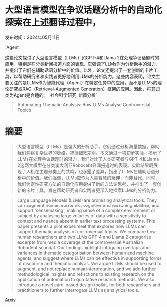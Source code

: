 # 大型语言模型在争议话题分析中的自动化探索在上述翻译过程中，

发布时间：2024年05月11日

`Agent

这篇论文探讨了大型语言模型（LLMs）如GPT-4和Llama 2在处理争议话题时的应用，特别是在分类新闻报道方面的表现。它强调了LLMs作为分析助手的潜力，并提出了它们在辅助话语分析中的价值。此外，论文还提出了一套创新的卡片工具，以帮助研究者和实践者更好地利用LLMs的分析能力。这些内容表明，论文主要关注的是LLMs作为智能代理（Agent）在特定任务中的应用，而不是LLMs的理论研究或RAG（Retrieval-Augmented Generation）框架的应用。因此，将其归类为Agent是合适的。` `社会科学研究` `新闻分析`

> Automating Thematic Analysis: How LLMs Analyse Controversial Topics

# 摘要

> 大型语言模型（LLMs）是强大的分析助手，它们通过分析海量数据，帮助我们洞察复杂世界的脉络，捕捉细微差别。本文通过一项初步实验，揭示了LLMs在处理争议话题时的潜力。我们对比了人类研究者与GPT-4和Llama 2这两大模型在分类澳大利亚Robodebt丑闻报道时的表现。实验结果既展现了人机在主题分类上的共鸣，也暴露了差异，指出了LLMs在辅助话语分析中的价值。我们强调，LLMs应作为人类智慧的延伸，而非替代。同时，我们为定性研究方法的自动化应用提供了新的方法论思考，并推出了一套创新的卡片工具，旨在帮助研究者和实践者更深入地探索LLMs的分析能力。

> Large Language Models (LLMs) are promising analytical tools. They can augment human epistemic, cognitive and reasoning abilities, and support 'sensemaking', making sense of a complex environment or subject by analysing large volumes of data with a sensitivity to context and nuance absent in earlier text processing systems. This paper presents a pilot experiment that explores how LLMs can support thematic analysis of controversial topics. We compare how human researchers and two LLMs GPT-4 and Llama 2 categorise excerpts from media coverage of the controversial Australian Robodebt scandal. Our findings highlight intriguing overlaps and variances in thematic categorisation between human and machine agents, and suggest where LLMs can be effective in supporting forms of discourse and thematic analysis. We argue LLMs should be used to augment, and not replace human interpretation, and we add further methodological insights and reflections to existing research on the application of automation to qualitative research methods. We also introduce a novel card-based design toolkit, for both researchers and practitioners to further interrogate LLMs as analytical tools.

[Arxiv](https://arxiv.org/abs/2405.06919)